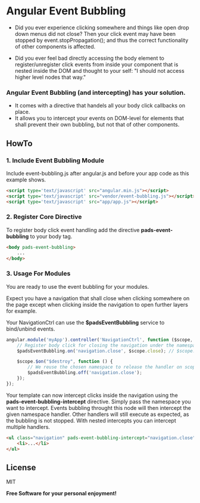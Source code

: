 # Angular Event Bubbling

- Did you ever experience clicking somewhere and things like open drop down menus did not close?
Then your click event may have been stopped by event.stopPropagation(); and thus the correct
 functionality of other components is affected.

- Did you ever feel bad directly accessing the body element to register/unregister click events
 from inside your component that is nested inside the DOM and thought to your self:
 "I should not access higher level nodes that way."

### Angular Event Bubbling (and intercepting) has your solution.

- It comes with a directive that handels all your body click callbacks on place.
- It allows you to intercept your events on DOM-level for elements that shall prevent their own bubbling, but not that of other components.

## HowTo

### 1. Include Event Bubbling Module

Include event-bubbling.js after angular.js and before your app code as this example shows.

```html
<script type='text/javascript' src="angular.min.js"></script>
<script type='text/javascript' src="vendor/event-bubbling.js"></script>
<script type='text/javascript' src="app/app.js"></script>
```

### 2. Register Core Directive

To register body click event handling add the directive **pads-event-bubbling** to your body tag.

```html
<body pads-event-bubbling>
    ...
</body>
```

### 3. Usage For Modules

You are ready to use the event bubbling for your modules.

Expect you have a navigation that shall close when clicking somewhere on the page except when clicking inside the navigation to open further layers for example.

Your NavigationCtrl can use the **$padsEventBubbling** service to bind/unbind events.

```js
angular.module('myApp').controller('NavigationCtrl', function ($scope, $padsEventBubbling) {
	// Register body click for closing the navigation under the namespace "navigation.close".
	$padsEventBubbling.on('navigation.close', $scope.close); // $scope.close() is your close function.

	$scope.$on("$destroy", function () {
		// We reuse the chosen namespace to release the handler on scope destruction.
		$padsEventBubbling.off('navigation.close');
	});
});
```

Your template can now intercept clicks inside the navigation using the **pads-event-bubbling-intercept** directive.
Simply pass the namespace you want to intercept. Events bubbling throught this node will then intercept the given namespace handler. Other handlers will still execute as expected, as the bubbling is not stopped. With nested intercepts you can intercept multiple handlers.

```html
<ul class="navigation" pads-event-bubbling-intercept="navigation.close">
    <li>...</li>
</ul>
```

License
----

MIT


**Free Software for your personal enjoyment!**